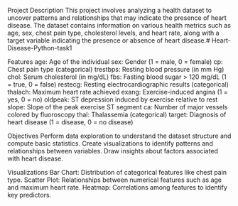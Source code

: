 Project Description
This project involves analyzing a health dataset to uncover patterns and relationships that may indicate the presence of heart disease. The dataset contains information on various health metrics such as age, sex, chest pain type, cholesterol levels, and heart rate, along with a target variable indicating the presence or absence of heart disease.# Heart-Disease-Python-task1


Features
age: Age of the individual
sex: Gender (1 = male, 0 = female)
cp: Chest pain type (categorical)
trestbps: Resting blood pressure (in mm Hg)
chol: Serum cholesterol (in mg/dL)
fbs: Fasting blood sugar > 120 mg/dL (1 = true, 0 = false)
restecg: Resting electrocardiographic results (categorical)
thalach: Maximum heart rate achieved
exang: Exercise-induced angina (1 = yes, 0 = no)
oldpeak: ST depression induced by exercise relative to rest
slope: Slope of the peak exercise ST segment
ca: Number of major vessels colored by fluoroscopy
thal: Thalassemia (categorical)
target: Diagnosis of heart disease (1 = disease, 0 = no disease)


Objectives
Perform data exploration to understand the dataset structure and compute basic statistics.
Create visualizations to identify patterns and relationships between variables.
Draw insights about factors associated with heart disease.


Visualizations
Bar Chart: Distribution of categorical features like chest pain type.
Scatter Plot: Relationships between numerical features such as age and maximum heart rate.
Heatmap: Correlations among features to identify key predictors.


